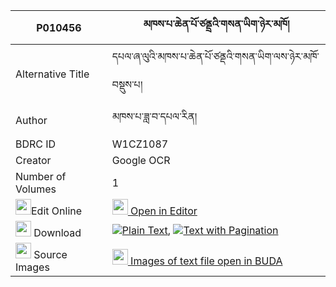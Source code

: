 |P010456|མཁས་པ་ཆེན་པོ་ཙནྡྲའི་གསན་ཡིག་ཉེར་མཁོ། 
| --- | --- 
|Alternative Title |དཔལ་ཞ་ལུའི་མཁས་པ་ཆེན་པོ་ཙནྡའི་གསན་ཡིག་ལས་ཉེར་མཁོ་བསྡུས་པ།
|Author| མཁས་པ་ཟླ་བ་དཔལ་རིན།
|BDRC ID | W1CZ1087
|Creator | Google OCR
|Number of Volumes| 1
|<img width="25" src="https://img.icons8.com/color/25/000000/edit-property.png">Edit Online| [<img width="25" src="https://avatars.githubusercontent.com/u/45091458?s=200&v=4"> Open in Editor](http://editor.openpecha.org/P010456)
|<img width="25" src="https://img.icons8.com/fluent/48/000000/download-2.png"/>  Download | [![](https://img.icons8.com/color/20/000000/txt.png)Plain Text](https://github.com/Openpecha/P010456/releases/download/v1/khepa_chenpo_tsandre(?)_sen_yi_plain_P010456.zip), [![](https://img.icons8.com/color/20/000000/txt.png)Text with Pagination](https://github.com/Openpecha/P010456/releases/download/v1/khepa_chenpo_tsandre(?)_sen_yi_pages_P010456.zip)
|<img width="25" src="https://img.icons8.com/plasticine/100/000000/pictures-folder.png"/>  Source Images | [<img width="25" src="https://library.bdrc.io/icons/BUDA-small.svg"> Images of text file open in BUDA](https://library.bdrc.io/show/bdr:W1CZ1087)